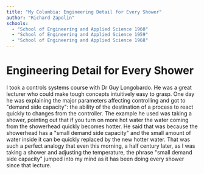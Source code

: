 ```yaml
---
title: "My Columbia: Engineering Detail for Every Shower"
author: "Richard Zapolin"
schools:
  - "School of Engineering and Applied Science 1960"
  - "School of Engineering and Applied Science 1959"
  - "School of Engineering and Applied Science 1968"
---
```


# Engineering Detail for Every Shower

I took a controls systems course with Dr Guy Longobardo. He was a great lecturer who could make tough concepts intuitively easy to grasp. One day he was explaining the major parameters affecting controlling and got to "demand side capacity": the ability of the destination of a process to react quickly to changes from the controller. The example he used was taking a shower, pointing out that if you turn on more hot water the water coming from the showerhead quickly becomes hotter. He said that was because the showerhead has a "small demand side capacity" and the small amount of water inside it can be quickly replaced by the new hotter water. That was such a perfect analogy that even this morning, a half century later, as I was taking a shower and adjusting the temperature, the phrase "small demand side capacity"  jumped into my mind as it has been doing every shower since that lecture.
